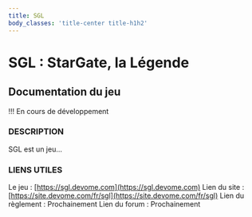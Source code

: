 ```yaml
---
title: SGL
body_classes: 'title-center title-h1h2'
---
```


# SGL : StarGate, la Légende

## Documentation du jeu

!!! En cours de développement

### DESCRIPTION

SGL est un jeu...

### LIENS UTILES

Le jeu : [https://sgl.devome.com](https://sgl.devome.com) 
Lien du site : [https://site.devome.com/fr/sgl](https://site.devome.com/fr/sgl) 
Lien du règlement : Prochainement
Lien du forum : Prochainement